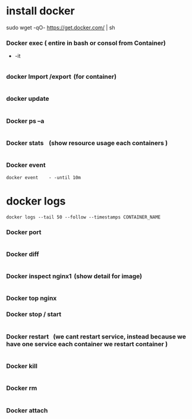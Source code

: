# install docker
sudo wget -qO- https://get.docker.com/ | sh


### Docker exec ( entire in bash or consol from Container) 
* -it  
```
```

### docker Import /export  (for container) 
```
```
### docker update 
```
```
###   Docker ps –a 
```
```
### Docker stats     (show resource usage each containers ) 
```
```
### Docker event 
```
docker event    - -until 10m 
```

# docker logs
```
docker logs --tail 50 --follow --timestamps CONTAINER_NAME
```

### Docker port 
```
```
### Docker diff 
```
```
### Docker inspect nginx1  (show detail for image) 
```
```
### Docker top nginx 

### Docker stop / start 
```
```
### Docker restart    (we cant restart service, instead because we have one service each container we restart container ) 
```
```
### Docker kill 
```
```
### Docker rm 
```
```
### Docker attach 
```
```

